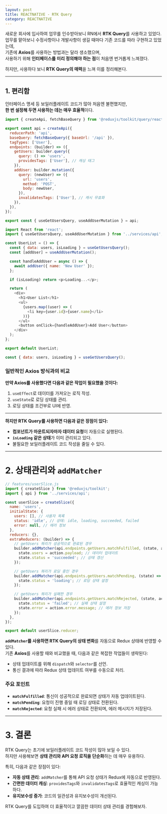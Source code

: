 ```yaml
---
layout: post
title: REACTNATIVE - RTK Query
category: REACTNATIVE
---
```


새로운 회사에 입사하여 업무를 인수받아보니 RN에서 **RTK Query**를 사용하고 있었다.  
업무를 맡아보니 수정사항이나 개발사항이 생길 때마다 기존 코드를 따라 구현하고 있었는데,  
기존에 **Axios**를 사용하는 방법과는 달라 생소했으며,  
사용하기 위해 **인터페이스를 미리 정의해야 하는 점**이 처음엔 번거롭게 느껴졌다.  

하지만, 사용하다 보니 **RTK Query의 매력**을 느껴 이를 정리해본다.

---

## 1. 편리함

인터페이스 명세 등 보일러플레이트 코드가 많아 처음엔 불편했지만,  
**한 번 설정해 두면 사용하는 데는 매우 효율적**이다.

```javascript
import { createApi, fetchBaseQuery } from '@reduxjs/toolkit/query/react';

export const api = createApi({
  reducerPath: 'api',
  baseQuery: fetchBaseQuery({ baseUrl: '/api' }),
  tagTypes: ['User'],
  endpoints: (builder) => ({
    getUsers: builder.query({
      query: () => 'users',
      providesTags: ['User'], // 캐싱 태그
    }),
    addUser: builder.mutation({
      query: (newUser) => ({
        url: 'users',
        method: 'POST',
        body: newUser,
      }),
      invalidatesTags: ['User'], // 캐시 무효화
    }),
  }),
});

export const { useGetUsersQuery, useAddUserMutation } = api;

```

```javascript
import React from 'react';
import { useGetUsersQuery, useAddUserMutation } from '../services/api';

const UserList = () => {
  const { data: users, isLoading } = useGetUsersQuery();
  const [addUser] = useAddUserMutation();

  const handleAddUser = async () => {
    await addUser({ name: 'New User' });
  };

  if (isLoading) return <p>Loading...</p>;

  return (
    <div>
      <h1>User List</h1>
      <ul>
        {users.map((user) => (
          <li key={user.id}>{user.name}</li>
        ))}
      </ul>
      <button onClick={handleAddUser}>Add User</button>
    </div>
  );
};

export default UserList;

```   


```javascript
const { data: users, isLoading } = useGetUsersQuery();
```

### 일반적인 Axios 방식과의 비교

**만약 Axios를 사용했다면 다음과 같은 작업이 필요했을 것이다:**

1. `useEffect`로 데이터를 가져오는 로직 작성.  
2. `useState`로 로딩 상태를 관리.  
3. 로딩 상태를 조건부로 UI에 반영.

---

**하지만 RTK Query를 사용하면 다음과 같은 장점이 있다:**

- **컴포넌트가 마운트되자마자 데이터 요청**이 자동으로 실행된다.
- **`isLoading` 같은 상태**가 이미 관리되고 있다.
- 불필요한 보일러플레이트 코드 작성을 줄일 수 있다.

---


# 2. 상태관리와 `addMatcher`

```javascript
// features/userSlice.js
import { createSlice } from '@reduxjs/toolkit';
import { api } from '../services/api';

const userSlice = createSlice({
  name: 'users',
  initialState: {
    users: [], // 사용자 목록
    status: 'idle', // 상태: idle, loading, succeeded, failed
    error: null, // 에러 정보
  },
  reducers: {},
  extraReducers: (builder) => {
    // getUsers 쿼리가 성공적으로 완료된 경우
    builder.addMatcher(api.endpoints.getUsers.matchFulfilled, (state, action) => {
      state.users = action.payload; // 데이터 업데이트
      state.status = 'succeeded'; // 상태 갱신
    });

    // getUsers 쿼리가 로딩 중인 경우
    builder.addMatcher(api.endpoints.getUsers.matchPending, (state) => {
      state.status = 'loading'; // 로딩 상태 설정
    });

    // getUsers 쿼리가 실패한 경우
    builder.addMatcher(api.endpoints.getUsers.matchRejected, (state, action) => {
      state.status = 'failed'; // 실패 상태 설정
      state.error = action.error.message; // 에러 정보 저장
    });
  },
});

export default userSlice.reducer;

```

**`addMatcher`를 사용하면 RTK Query의 상태 변화**를 자동으로 Redux 상태에 반영할 수 있다.  
기존 **Axios**를 사용할 때와 비교했을 때, 다음과 같은 복잡한 작업들이 생략된다:

- 상태 업데이트를 위해 `dispatch`와 `selector`를 선언.
- 통신 결과에 따라 Redux 상태 업데이트 여부를 수동으로 처리.

### 주요 포인트

- **`matchFulfilled`**: 통신이 성공적으로 완료되면 상태가 자동 업데이트된다.
- **`matchPending`**: 요청이 진행 중일 때 로딩 상태로 전환된다.
- **`matchRejected`**: 요청 실패 시 에러 상태로 전환되며, 에러 메시지가 저장된다.

---

# 3. 결론

RTK Query는 초기에 보일러플레이트 코드 작성이 많아 보일 수 있다.  
하지만 사용해보면 **상태 관리와 API 요청 로직을 단순화**하는 데 매우 유용하다.  

특히, 다음과 같은 장점이 있다:

- **자동 상태 관리**: `addMatcher`를 통해 API 요청 상태가 Redux에 자동으로 반영된다.  
- **간편한 데이터 캐싱**: `providesTags`와 `invalidatesTags`로 효율적인 캐싱이 가능하다.  
- **유지보수성 증가**: 코드의 일관성과 유지보수성이 개선된다.

RTK Query를 도입하여 더 효율적이고 깔끔한 데이터 상태 관리를 경험해보자.